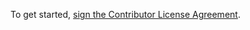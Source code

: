 To get started, <a href="https://www.clahub.com/agreements/identio/identio-saml">sign the Contributor License Agreement</a>.
